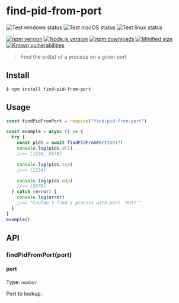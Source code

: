 # find-pid-from-port

![Test windows status](https://github.com/ksathyanm/find-pid-from-port/workflows/test-windows/badge.svg)
![Test macOS status](https://github.com/ksathyanm/find-pid-from-port/workflows/test-macOS/badge.svg)
![Test linux status](https://github.com/ksathyanm/find-pid-from-port/workflows/test-linux/badge.svg)

[![npm version](https://badge.fury.io/js/find-pid-from-port.svg)](https://badge.fury.io/js/find-pid-from-port)
[![Node.js version](https://img.shields.io/node/v/find-pid-from-port)](https://nodejs.org/en/download/)
[![npm downloads](https://img.shields.io/npm/dm/find-pid-from-port)](https://www.npmjs.com/package/find-pid-from-port)
[![Minified size](https://img.shields.io/bundlephobia/min/find-pid-from-port)](https://bundlephobia.com/result?p=find-pid-from-port)
[![Known vulnerabilities](https://snyk.io/test/npm/find-pid-from-port/badge.svg)](https://snyk.io/test/npm/find-pid-from-port)

> Find the pid(s) of a process on a given port

## Install

```
$ npm install find-pid-from-port
```

## Usage

```js
const findPidFromPort = require("find-pid-from-port")

const example = async () => {
  try {
    const pids = await findPidFromPort(8017)
    console.log(pids.all)
    //=> [1234, 5678]

    console.log(pids.tcp)
    //=> [1234]

    console.log(pids.udp)
    //=> [5678]
  } catch (error) {
    console.log(error)
    //=> "Couldn't find a process with port `8017`"
  }
}
example()
```

## API

### findPidFromPort(port)

#### port

Type: `number`

Port to lookup.
